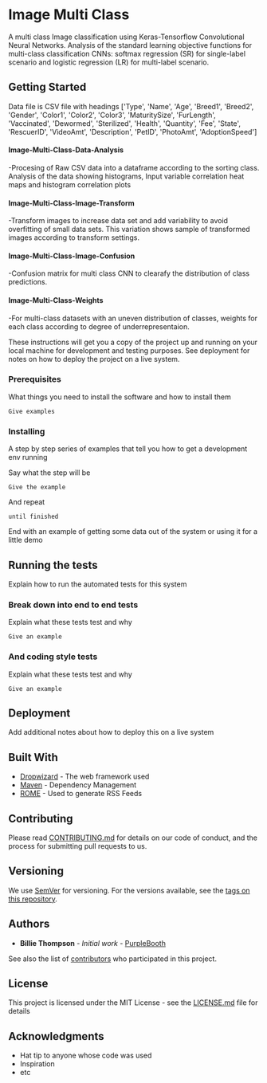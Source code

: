 # Image Multi Class
A multi class Image classification using Keras-Tensorflow Convolutional Neural Networks. Analysis of the standard learning objective functions for multi-class classification CNNs: softmax regression (SR) for single-label scenario and logistic regression (LR) for multi-label scenario. 

## Getting Started
Data file is CSV file with headings 
['Type',
 'Name',
 'Age',
 'Breed1',
 'Breed2',
 'Gender',
 'Color1',
 'Color2',
 'Color3',
 'MaturitySize',
 'FurLength',
 'Vaccinated',
 'Dewormed',
 'Sterilized',
 'Health',
 'Quantity',
 'Fee',
 'State',
 'RescuerID',
 'VideoAmt',
 'Description',
 'PetID',
 'PhotoAmt',
 'AdoptionSpeed']

#### Image-Multi-Class-Data-Analysis

-Procesing of Raw CSV data into a dataframe according to the sorting class. Analysis of the data showing histograms, Input variable correlation heat maps and histogram correlation plots
#### Image-Multi-Class-Image-Transform

-Transform images to increase data set and add variability to avoid overfitting of small data sets. This variation shows sample of transformed images according to transform settings.
#### Image-Multi-Class-Image-Confusion
-Confusion matrix for multi class CNN to clearafy the distribution of class predictions.
#### Image-Multi-Class-Weights
-For multi-class datasets with an uneven distribution of classes, weights for each class according to degree of underrepresentaion.

These instructions will get you a copy of the project up and running on your local machine for development and testing purposes. See deployment for notes on how to deploy the project on a live system.

### Prerequisites

What things you need to install the software and how to install them

```
Give examples
```

### Installing

A step by step series of examples that tell you how to get a development env running

Say what the step will be

```
Give the example
```

And repeat

```
until finished
```

End with an example of getting some data out of the system or using it for a little demo

## Running the tests

Explain how to run the automated tests for this system

### Break down into end to end tests

Explain what these tests test and why

```
Give an example
```

### And coding style tests

Explain what these tests test and why

```
Give an example
```

## Deployment

Add additional notes about how to deploy this on a live system

## Built With

* [Dropwizard](http://www.dropwizard.io/1.0.2/docs/) - The web framework used
* [Maven](https://maven.apache.org/) - Dependency Management
* [ROME](https://rometools.github.io/rome/) - Used to generate RSS Feeds

## Contributing

Please read [CONTRIBUTING.md](https://gist.github.com/PurpleBooth/b24679402957c63ec426) for details on our code of conduct, and the process for submitting pull requests to us.

## Versioning

We use [SemVer](http://semver.org/) for versioning. For the versions available, see the [tags on this repository](https://github.com/your/project/tags). 

## Authors

* **Billie Thompson** - *Initial work* - [PurpleBooth](https://github.com/PurpleBooth)

See also the list of [contributors](https://github.com/your/project/contributors) who participated in this project.

## License

This project is licensed under the MIT License - see the [LICENSE.md](LICENSE.md) file for details

## Acknowledgments

* Hat tip to anyone whose code was used
* Inspiration
* etc

